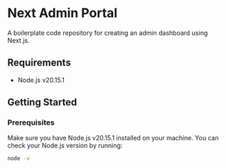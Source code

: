 # Next Admin Portal

A boilerplate code repository for creating an admin dashboard using Next.js.

## Requirements

- Node.js v20.15.1

## Getting Started

### Prerequisites

Make sure you have Node.js v20.15.1 installed on your machine. You can check your Node.js version by running:

```bash
node -v
